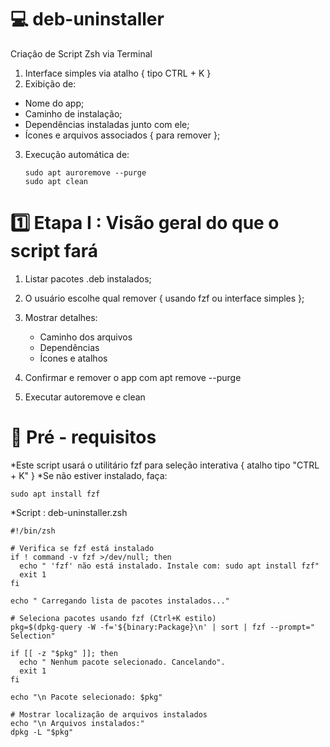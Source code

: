 # 💻 deb-uninstaller

Criação de Script Zsh via Terminal

  1. Interface simples via atalho { tipo CTRL + K }
  2.  Exibição de:

   - Nome do app;
   - Caminho de instalação;
   - Dependências instaladas junto com ele;
   - Ícones e arquivos associados { para remover };

  3. Execução automática de:

         sudo apt auroremove --purge
         sudo apt clean

# 1️⃣ Etapa I : Visão geral do que o script fará

  1. Listar pacotes .deb instalados;
  2. O usuário escolhe qual remover { usando fzf ou interface simples };
  3. Mostrar detalhes:

     - Caminho dos arquivos
     - Dependências
     - Ícones e atalhos
    
  4. Confirmar e remover o app com apt remove --purge
  5. Executar autoremove e clean

# 📑 Pré - requisitos

*Este script usará o utilitário fzf para seleção interativa { atalho tipo "CTRL + K" }
*Se não estiver instalado, faça:

    sudo apt install fzf

*Script : deb-uninstaller.zsh

    #!/bin/zsh

    # Verifica se fzf está instalado
    if ! command -v fzf >/dev/null; then
      echo " 'fzf' não está instalado. Instale com: sudo apt install fzf"
      exit 1
    fi

    echo " Carregando lista de pacotes instalados..."

    # Seleciona pacotes usando fzf (Ctrl+K estilo)
    pkg=$(dpkg-query -W -f='${binary:Package}\n' | sort | fzf --prompt=" Selection"

    if [[ -z "$pkg" ]]; then
      echo " Nenhum pacote selecionado. Cancelando".
      exit 1
    fi

    echo "\n Pacote selecionado: $pkg"

    # Mostrar localização de arquivos instalados
    echo "\n Arquivos instalados:"
    dpkg -L "$pkg"

